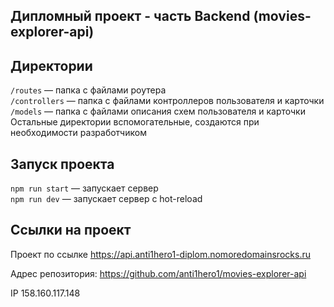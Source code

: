 ## Дипломный проект - часть Backend (movies-explorer-api)

## Директории
`/routes` — папка с файлами роутера  
`/controllers` — папка с файлами контроллеров пользователя и карточки   
`/models` — папка с файлами описания схем пользователя и карточки  
Остальные директории вспомогательные, создаются при необходимости разработчиком
## Запуск проекта
`npm run start` — запускает сервер   
`npm run dev` — запускает сервер с hot-reload
## Ссылки на проект
Проект по ссылке https://api.anti1hero1-diplom.nomoredomainsrocks.ru

Адрес репозитория: https://github.com/anti1hero1/movies-explorer-api

IP 158.160.117.148
